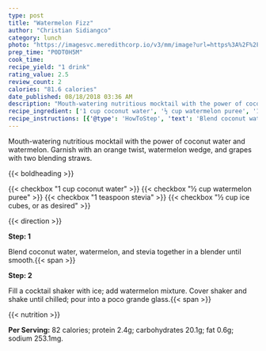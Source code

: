 ```yaml
---
type: post
title: "Watermelon Fizz"
author: "Christian Sidiangco"
category: lunch
photo: "https://imagesvc.meredithcorp.io/v3/mm/image?url=https%3A%2F%2Fimages.media-allrecipes.com%2Fuserphotos%2F2316582.jpg"
prep_time: "P0DT0H5M"
cook_time: 
recipe_yield: "1 drink"
rating_value: 2.5
review_count: 2
calories: "81.6 calories"
date_published: 08/18/2018 03:36 AM
description: "Mouth-watering nutritious mocktail with the power of coconut water and watermelon. Garnish with an orange twist, watermelon wedge, and grapes with two blending straws."
recipe_ingredient: ['1 cup coconut water', '½ cup watermelon puree', '1 teaspoon stevia', '½ cup ice cubes, or as desired']
recipe_instructions: [{'@type': 'HowToStep', 'text': 'Blend coconut water, watermelon, and stevia together in a blender until smooth.\n'}, {'@type': 'HowToStep', 'text': 'Fill a cocktail shaker with ice; add watermelon mixture. Cover shaker and shake until chilled; pour into a poco grande glass.\n'}]
---
```


Mouth-watering nutritious mocktail with the power of coconut water and watermelon. Garnish with an orange twist, watermelon wedge, and grapes with two blending straws. 

{{< boldheading >}}

{{< checkbox "1 cup coconut water" >}}
{{< checkbox "½ cup watermelon puree" >}}
{{< checkbox "1 teaspoon stevia" >}}
{{< checkbox "½ cup ice cubes, or as desired" >}}


{{< direction >}}

**Step: 1**

Blend coconut water, watermelon, and stevia together in a blender until smooth.{{< span >}}

**Step: 2**

Fill a cocktail shaker with ice; add watermelon mixture. Cover shaker and shake until chilled; pour into a poco grande glass.{{< span >}}

{{< nutrition >}}

**Per Serving:** 82 calories; protein 2.4g; carbohydrates 20.1g; fat 0.6g; sodium 253.1mg.